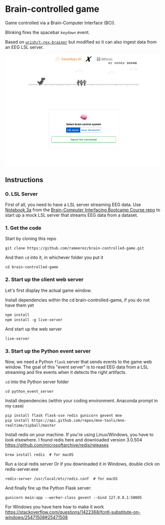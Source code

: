 # Brain-controlled game

Game controlled via a Brain-Computer Interface (BCI).

Blinking fires the spacebar `keydown` event.

Based on [`urish/t-rex-brainer`](https://github.com/urish/t-rex-brainer) but modified so it can also ingest data from an EEG LSL server.

![Game screenshot](/assets/game-screenshot.png)

## Instructions

### 0. LSL Server

First of all, you need to have a LSL server streaming EEG data. Use [Notebook 3a](https://github.com/rameerez/brain-computer-interfacing/blob/master/course/session3a-neurofeedback_streaming_data_with_mock_lsl_server.ipynb) from the [Brain-Computer Interfacing Bootcamp Course repo](https://github.com/rameerez/brain-computer-interfacing) to start up a mock LSL server that streams EEG data from a dataset.

### 1. Get the code

Start by cloning this repo

```
git clone https://github.com/rameerez/brain-controlled-game.git
```

And then `cd` into it, in whichever folder you put it

```
cd brain-controlled-game
```

### 2. Start up the client web server

Let's first display the actual game window.

Install dependencies within the cd brain-controlled-game, if you do not have them yet

```
npm install
npm install -g live-server
```

And start up the web server

```
live-server
```

### 3. Start up the Python event server

Now, we need a Python `flask` server that sends events to the game web window. The goal of this "event server" is to read EEG data from a LSL streaming and fire events when it detects the right artifacts.

`cd` into the Python server folder

```
cd python_event_server
```

Install dependencies (within your coding environment. Anaconda prompt in my case)

```
pip install flask flask-sse redis gunicorn gevent mne
pip install https://api.github.com/repos/mne-tools/mne-realtime/zipball/master
```

Install redis on your machine.
If you're using Linux/Windows, you have to look elsewhere.
I found redis here and downloaded version 3.0.504  https://github.com/microsoftarchive/redis/releases
```
brew install redis  # for macOS
```

Run a local redis server
Or if you downloaded it in Windows, double click on redis-server.exe
```
redis-server /usr/local/etc/redis.conf  # for macOS
```

And finally fire up the Python Flask server:
```
gunicorn main:app --worker-class gevent --bind 127.0.0.1:50005
```
For Windows you have here how to make it work https://stackoverflow.com/questions/1422368/fcntl-substitute-on-windows/25471508#25471508
